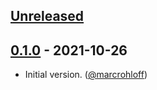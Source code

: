 ## [Unreleased]

## [0.1.0] - 2021-10-26
- Initial version. ([@marcrohloff])

[0.1.0]: https://github.com/marcrohloff/bool_attr_accessor/tree/v0.1.0
[Unreleased]: https://github.com/tycooon/memery/compare/v1.4.0...HEAD

[@marcrohloff]: https://github.com/marcrohloff

